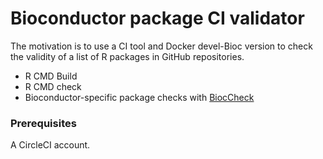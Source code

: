 # Bioconductor package CI validator

The motivation is to use a CI tool and Docker devel-Bioc version to check the validity of a list of R packages in GitHub repositories.
- R CMD Build
- R CMD check
- Bioconductor-specific package checks with [BiocCheck](https://doi.org/doi:10.18129/B9.bioc.BiocCheck) 

### Prerequisites

A CircleCI account.
